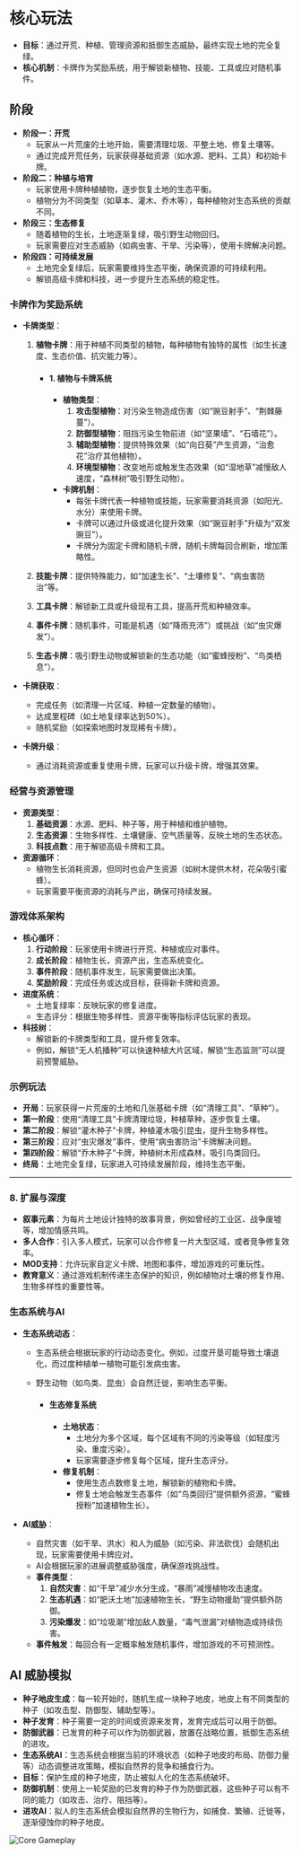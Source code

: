 # 核心玩法

- **目标**：通过开荒、种植、管理资源和抵御生态威胁，最终实现土地的完全复绿。
- **核心机制**：卡牌作为奖励系统，用于解锁新植物、技能、工具或应对随机事件。

##  阶段

- **阶段一：开荒**
  - 玩家从一片荒废的土地开始，需要清理垃圾、平整土地、修复土壤等。
  - 通过完成开荒任务，玩家获得基础资源（如水源、肥料、工具）和初始卡牌。
- **阶段二：种植与培育**
  - 玩家使用卡牌种植植物，逐步恢复土地的生态平衡。
  - 植物分为不同类型（如草本、灌木、乔木等），每种植物对生态系统的贡献不同。
- **阶段三：生态修复**
  - 随着植物的生长，土地逐渐复绿，吸引野生动物回归。
  - 玩家需要应对生态威胁（如病虫害、干旱、污染等），使用卡牌解决问题。
- **阶段四：可持续发展**
  - 土地完全复绿后，玩家需要维持生态平衡，确保资源的可持续利用。
  - 解锁高级卡牌和科技，进一步提升生态系统的稳定性。

### **卡牌作为奖励系统**

- **卡牌类型**：

  1. **植物卡牌**：用于种植不同类型的植物，每种植物有独特的属性（如生长速度、生态价值、抗灾能力等）。

     - #### **1. 植物与卡牌系统**

       - **植物类型**：
         1. **攻击型植物**：对污染生物造成伤害（如“豌豆射手”、“荆棘藤蔓”）。
         2. **防御型植物**：阻挡污染生物前进（如“坚果墙”、“石墙花”）。
         3. **辅助型植物**：提供特殊效果（如“向日葵”产生资源，“治愈花”治疗其他植物）。
         4. **环境型植物**：改变地形或触发生态效果（如“湿地草”减慢敌人速度，“森林树”吸引野生动物）。
       - **卡牌机制**：
         - 每张卡牌代表一种植物或技能，玩家需要消耗资源（如阳光、水分）来使用卡牌。
         - 卡牌可以通过升级或进化提升效果（如“豌豆射手”升级为“双发豌豆”）。
         - 卡牌分为固定卡牌和随机卡牌，随机卡牌每回合刷新，增加策略性。

  2. **技能卡牌**：提供特殊能力，如“加速生长”、“土壤修复”、“病虫害防治”等。

  3. **工具卡牌**：解锁新工具或升级现有工具，提高开荒和种植效率。

  4. **事件卡牌**：随机事件，可能是机遇（如“降雨充沛”）或挑战（如“虫灾爆发”）。

  5. **生态卡牌**：吸引野生动物或解锁新的生态功能（如“蜜蜂授粉”、“鸟类栖息”）。

- **卡牌获取**：

  - 完成任务（如清理一片区域、种植一定数量的植物）。
  - 达成里程碑（如土地复绿率达到50%）。
  - 随机奖励（如探索地图时发现稀有卡牌）。

- **卡牌升级**：

  - 通过消耗资源或重复使用卡牌，玩家可以升级卡牌，增强其效果。

### **经营与资源管理**

- **资源类型**：
  1. **基础资源**：水源、肥料、种子等，用于种植和维护植物。
  2. **生态资源**：生物多样性、土壤健康、空气质量等，反映土地的生态状态。
  3. **科技点数**：用于解锁高级卡牌和工具。
- **资源循环**：
  - 植物生长消耗资源，但同时也会产生资源（如树木提供木材，花朵吸引蜜蜂）。
  - 玩家需要平衡资源的消耗与产出，确保可持续发展。

### **游戏体系架构**

- **核心循环**：
  1. **行动阶段**：玩家使用卡牌进行开荒、种植或应对事件。
  2. **成长阶段**：植物生长，资源产出，生态系统变化。
  3. **事件阶段**：随机事件发生，玩家需要做出决策。
  4. **奖励阶段**：完成任务或达成目标，获得新卡牌和资源。
- **进度系统**：
  - 土地复绿率：反映玩家的修复进度。
  - 生态评分：根据生物多样性、资源平衡等指标评估玩家的表现。
- **科技树**：
  - 解锁新的卡牌类型和工具，提升修复效率。
  - 例如，解锁“无人机播种”可以快速种植大片区域，解锁“生态监测”可以提前预警威胁。

### **示例玩法**

- **开局**：玩家获得一片荒废的土地和几张基础卡牌（如“清理工具”、“草种”）。
- **第一阶段**：使用“清理工具”卡牌清理垃圾，种植草种，逐步恢复土壤。
- **第二阶段**：解锁“灌木种子”卡牌，种植灌木吸引昆虫，提升生物多样性。
- **第三阶段**：应对“虫灾爆发”事件，使用“病虫害防治”卡牌解决问题。
- **第四阶段**：解锁“乔木种子”卡牌，种植树木形成森林，吸引鸟类回归。
- **终局**：土地完全复绿，玩家进入可持续发展阶段，维持生态平衡。

------

### **8. 扩展与深度**

- **叙事元素**：为每片土地设计独特的故事背景，例如曾经的工业区、战争废墟等，增加情感共鸣。
- **多人合作**：引入多人模式，玩家可以合作修复一片大型区域，或者竞争修复效率。
- **MOD支持**：允许玩家自定义卡牌、地图和事件，增加游戏的可重玩性。
- **教育意义**：通过游戏机制传递生态保护的知识，例如植物对土壤的修复作用、生物多样性的重要性等。

###  **生态系统与AI**

- **生态系统动态**：

  - 生态系统会根据玩家的行动动态变化。例如，过度开垦可能导致土壤退化，而过度种植单一植物可能引发病虫害。

  - 野生动物（如鸟类、昆虫）会自然迁徙，影响生态平衡。

    - #### **生态修复系统**

      - **土地状态**：
        - 土地分为多个区域，每个区域有不同的污染等级（如轻度污染、重度污染）。
        - 玩家需要逐步修复每个区域，提升生态评分。
      - **修复机制**：
        - 使用生态点数修复土地，解锁新的植物和卡牌。
        - 修复土地会触发生态事件（如“鸟类回归”提供额外资源，“蜜蜂授粉”加速植物生长）。

- **AI威胁**：

  - 自然灾害（如干旱、洪水）和人为威胁（如污染、非法砍伐）会随机出现，玩家需要使用卡牌应对。
  - AI会根据玩家的进展调整威胁强度，确保游戏挑战性。
  - **事件类型**：
    1. **自然灾害**：如“干旱”减少水分生成，“暴雨”减慢植物攻击速度。
    2. **生态机遇**：如“肥沃土地”加速植物生长，“野生动物援助”提供额外防御。
    3. **污染爆发**：如“垃圾潮”增加敌人数量，“毒气泄漏”对植物造成持续伤害。
  - **事件触发**：每回合有一定概率触发随机事件，增加游戏的不可预测性。

## AI 威胁模拟

- **种子地皮生成**：每一轮开始时，随机生成一块种子地皮，地皮上有不同类型的种子（如攻击型、防御型、辅助型等）。
- **种子发育**：种子需要一定的时间或资源来发育，发育完成后可以用于防御。
- **防御武器**：已发育的种子可以作为防御武器，放置在战略位置，抵御生态系统的进攻。
- **生态系统AI**：生态系统会根据当前的环境状态（如种子地皮的布局、防御力量等）动态调整进攻策略，模拟自然界的竞争和捕食行为。
- **目标**：保护生成的种子地皮，防止被拟人化的生态系统破坏。
- **防御机制**：使用上一轮奖励的已发育的种子作为防御武器，这些种子可以有不同的能力（如攻击、治疗、阻挡等）。
- **进攻AI**：拟人的生态系统会模拟自然界的生物行为，如捕食、繁殖、迁徙等，逐渐侵蚀你的种子地皮。


![Core Gameplay](images/Core_Gameplay.jpg)